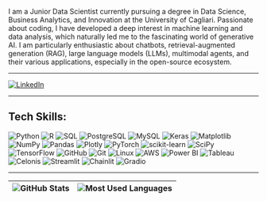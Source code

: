 I am a Junior Data Scientist currently pursuing a degree in Data Science, Business Analytics, and Innovation at the University of Cagliari. Passionate about coding, I have developed a deep interest in machine learning and data analysis, which naturally led me to the fascinating world of generative AI. I am particularly enthusiastic about chatbots, retrieval-augmented generation (RAG), large language models (LLMs), multimodal agents, and their various applications, especially in the open-source ecosystem.

---

[![LinkedIn](https://img.shields.io/badge/LinkedIn-%230077B5.svg?&style=for-the-badge&logo=linkedin&logoColor=white)](https://www.linkedin.com/in/christian-p-982078126/)

---

## Tech Skills:
![Python](https://img.shields.io/badge/python-%2314354C.svg?&style=for-the-badge&logo=python&logoColor=white)
![R](https://img.shields.io/badge/r-%23276DC3.svg?&style=for-the-badge&logo=r&logoColor=white)
![SQL](https://img.shields.io/badge/sql-%2307405e.svg?&style=for-the-badge&logo=postgresql&logoColor=white)
![PostgreSQL](https://img.shields.io/badge/postgresql-%23316192.svg?&style=for-the-badge&logo=postgresql&logoColor=white)
![MySQL](https://img.shields.io/badge/mysql-%234479A1.svg?&style=for-the-badge&logo=mysql&logoColor=white)
![Keras](https://img.shields.io/badge/keras-%23D00000.svg?&style=for-the-badge&logo=keras&logoColor=white)
![Matplotlib](https://img.shields.io/badge/matplotlib-%23ffffff.svg?&style=for-the-badge&logo=matplotlib&logoColor=black)
![NumPy](https://img.shields.io/badge/numpy-%23013243.svg?&style=for-the-badge&logo=numpy&logoColor=white)
![Pandas](https://img.shields.io/badge/pandas-%23150458.svg?&style=for-the-badge&logo=pandas&logoColor=white)
![Plotly](https://img.shields.io/badge/Plotly-%233F4F75.svg?&style=for-the-badge&logo=plotly&logoColor=white)
![PyTorch](https://img.shields.io/badge/PyTorch-%23EE4C2C.svg?&style=for-the-badge&logo=pytorch&logoColor=white)
![scikit-learn](https://img.shields.io/badge/scikit--learn-%23F7931E.svg?&style=for-the-badge&logo=scikit-learn&logoColor=white)
![SciPy](https://img.shields.io/badge/SciPy-%230C55A5.svg?&style=for-the-badge&logo=scipy&logoColor=white)
![TensorFlow](https://img.shields.io/badge/TensorFlow-%23FF6F00.svg?&style=for-the-badge&logo=tensorflow&logoColor=white)
![GitHub](https://img.shields.io/badge/github-%23121011.svg?&style=for-the-badge&logo=github&logoColor=white)
![Git](https://img.shields.io/badge/git-%23F05033.svg?&style=for-the-badge&logo=git&logoColor=white)
![Linux](https://img.shields.io/badge/linux-%23FCC624.svg?&style=for-the-badge&logo=linux&logoColor=black)
![AWS](https://img.shields.io/badge/AWS-%23FF9900.svg?&style=for-the-badge&logo=amazonaws&logoColor=white)
![Power BI](https://img.shields.io/badge/Power%20BI-F2C811?style=for-the-badge&logo=powerbi&logoColor=black)
![Tableau](https://img.shields.io/badge/Tableau-E97627?style=for-the-badge&logo=tableau&logoColor=white)
![Celonis](https://img.shields.io/badge/Celonis-%23FF5E00.svg?&style=for-the-badge&logo=celonis&logoColor=white)
![Streamlit](https://img.shields.io/badge/streamlit-%23FF4B00.svg?&style=for-the-badge&logo=streamlit&logoColor=white)
![Chainlit](https://img.shields.io/badge/chainlit-%23326CE5.svg?&style=for-the-badge&logo=chainlit&logoColor=white)
![Gradio](https://img.shields.io/badge/gradio-yellow.svg?&style=for-the-badge&logo=gradio&logoColor=white)

---

| ![GitHub Stats](https://github-readme-stats.vercel.app/api?username=chrisputzu&show_icons=true&theme=dark) | ![Most Used Languages](https://github-readme-stats.vercel.app/api/top-langs/?username=chrisputzu&layout=compact&theme=dark) |
| --- | --- |
